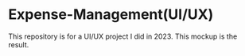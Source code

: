 # Expense-Management(UI/UX)
This repository is for a UI/UX project I did in 2023.
This mockup is the result.
